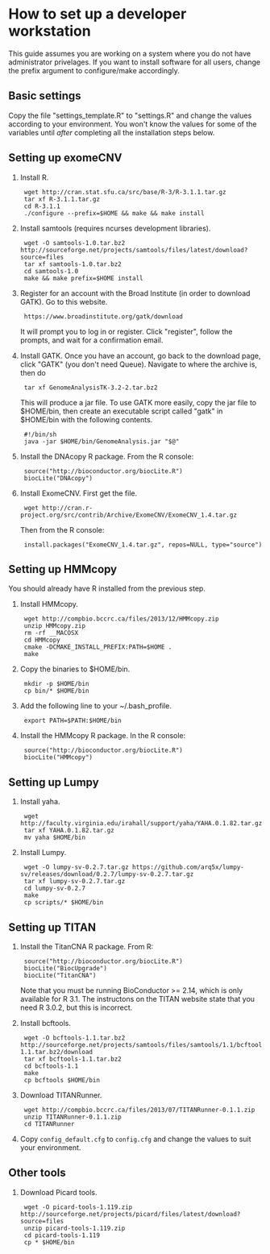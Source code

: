 How to set up a developer workstation
=====================================

This guide assumes you are working on a system where you do not have
administrator privelages. If you want to install software for all users,
change the prefix argument to configure/make accordingly.


Basic settings
--------------

Copy the file "settings\_template.R" to "settings.R" and change the values
according to your environment. You won't know the values for some of the
variables until _after_ completing all the installation steps below.


Setting up exomeCNV
-------------------

1. Install R.

        wget http://cran.stat.sfu.ca/src/base/R-3/R-3.1.1.tar.gz
        tar xf R-3.1.1.tar.gz
        cd R-3.1.1
        ./configure --prefix=$HOME && make && make install

2. Install samtools (requires ncurses development libraries).

        wget -O samtools-1.0.tar.bz2 http://sourceforge.net/projects/samtools/files/latest/download?source=files 
        tar xf samtools-1.0.tar.bz2
        cd samtools-1.0
        make && make prefix=$HOME install

3. Register for an account with the Broad Institute (in order to download
   GATK). Go to this website.

        https://www.broadinstitute.org/gatk/download

   It will prompt you to log in or register. Click "register", follow the
   prompts, and wait for a confirmation email. 
   
4. Install GATK. Once you have an account, go back to the download page, click
   "GATK" (you don't need Queue). Navigate to where the archive is, then do

        tar xf GenomeAnalysisTK-3.2-2.tar.bz2

   This will produce a jar file. To use GATK more easily, copy the jar file to
   $HOME/bin, then create an executable script called "gatk" in $HOME/bin with
   the following contents.

        #!/bin/sh
        java -jar $HOME/bin/GenomeAnalysis.jar "$@"

5. Install the DNAcopy R package. From the R console:

        source("http://bioconductor.org/biocLite.R")
        biocLite("DNAcopy")

7. Install ExomeCNV. First get the file.

        wget http://cran.r-project.org/src/contrib/Archive/ExomeCNV/ExomeCNV_1.4.tar.gz

    Then from the R console:

        install.packages("ExomeCNV_1.4.tar.gz", repos=NULL, type="source")

Setting up HMMcopy
------------------

You should already have R installed from the previous step.

1. Install HMMcopy.

        wget http://compbio.bccrc.ca/files/2013/12/HMMcopy.zip
        unzip HMMcopy.zip
        rm -rf __MACOSX
        cd HMMcopy
        cmake -DCMAKE_INSTALL_PREFIX:PATH=$HOME .
        make

2. Copy the binaries to $HOME/bin.

        mkdir -p $HOME/bin
        cp bin/* $HOME/bin

3. Add the following line to your ~/.bash_profile.

        export PATH=$PATH:$HOME/bin

4. Install the HMMcopy R package. In the R console:

        source("http://bioconductor.org/biocLite.R")
        biocLite("HMMcopy")

Setting up Lumpy
----------------

1. Install yaha.

        wget http://faculty.virginia.edu/irahall/support/yaha/YAHA.0.1.82.tar.gz
        tar xf YAHA.0.1.82.tar.gz
        mv yaha $HOME/bin

2. Install Lumpy.

        wget -O lumpy-sv-0.2.7.tar.gz https://github.com/arq5x/lumpy-sv/releases/download/0.2.7/lumpy-sv-0.2.7.tar.gz
        tar xf lumpy-sv-0.2.7.tar.gz
        cd lumpy-sv-0.2.7
        make
        cp scripts/* $HOME/bin

Setting up TITAN
----------------

1. Install the TitanCNA R package. From R:

        source("http://bioconductor.org/biocLite.R")
        biocLite("BiocUpgrade")
        biocLite("TitanCNA")

   Note that you must be running BioConductor >= 2.14, which is only available
   for R 3.1. The instructons on the TITAN website state that you need R 3.0.2,
   but this is incorrect.

2. Install bcftools.

        wget -O bcftools-1.1.tar.bz2 http://sourceforge.net/projects/samtools/files/samtools/1.1/bcftools-1.1.tar.bz2/download
        tar xf bcftools-1.1.tar.bz2
        cd bcftools-1.1
        make
        cp bcftools $HOME/bin

3. Download TITANRunner.

        wget http://compbio.bccrc.ca/files/2013/07/TITANRunner-0.1.1.zip
        unzip TITANRunner-0.1.1.zip
        cd TITANRunner

4. Copy ``config_default.cfg`` to ``config.cfg`` and change the values to suit
   your environment.

Other tools
-----------

1. Download Picard tools.

        wget -O picard-tools-1.119.zip http://sourceforge.net/projects/picard/files/latest/download?source=files
        unzip picard-tools-1.119.zip
        cd picard-tools-1.119
        cp * $HOME/bin

